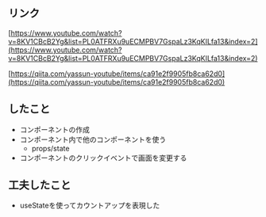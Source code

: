 ## リンク

[https://www.youtube.com/watch?v=8KV1CBcB2Yg&list=PL0ATFRXu9uECMPBV7GspaLz3KqKILfa13&index=2](https://www.youtube.com/watch?v=8KV1CBcB2Yg&list=PL0ATFRXu9uECMPBV7GspaLz3KqKILfa13&index=2)

[https://qiita.com/yassun-youtube/items/ca91e2f9905fb8ca62d0](https://qiita.com/yassun-youtube/items/ca91e2f9905fb8ca62d0)

## したこと

- コンポーネントの作成
- コンポーネント内で他のコンポーネントを使う
    - props/state
- コンポーネントのクリックイベントで画面を変更する

## 工夫したこと

- useStateを使ってカウントアップを表現した

